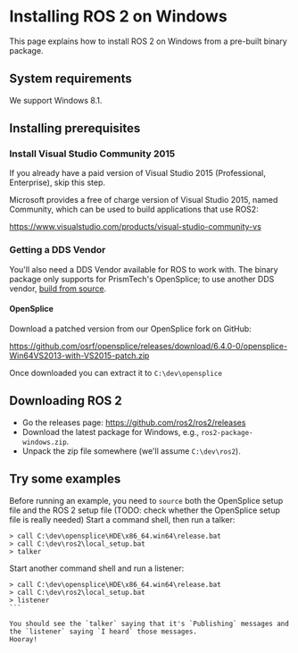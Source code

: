# Installing ROS 2 on Windows

This page explains how to install ROS 2 on Windows from a pre-built binary package.

## System requirements

We support Windows 8.1.

## Installing prerequisites

### Install Visual Studio Community 2015

If you already have a paid version of Visual Studio 2015 (Professional, Enterprise), skip this step.

Microsoft provides a free of charge version of Visual Studio 2015, named Community, which can be used to build applications that use ROS2:

https://www.visualstudio.com/products/visual-studio-community-vs

### Getting a DDS Vendor

You'll also need a DDS Vendor available for ROS to work with.
The binary package only supports for PrismTech's OpenSplice; to use another DDS vendor, [build from source](Windows-Development-Setup).

#### OpenSplice

Download a patched version from our OpenSplice fork on GitHub:

https://github.com/osrf/opensplice/releases/download/6.4.0-0/opensplice-Win64VS2013-with-VS2015-patch.zip

Once downloaded you can extract it to `C:\dev\opensplice`

## Downloading ROS 2

* Go the releases page: https://github.com/ros2/ros2/releases
* Download the latest package for Windows, e.g., `ros2-package-windows.zip`.
* Unpack the zip file somewhere (we'll assume `C:\dev\ros2`).

## Try some examples

Before running an example, you need to `source` both the OpenSplice setup file and the ROS 2 setup file (TODO: check whether the OpenSplice setup file is really needed)  Start a command shell, then run a talker:

```
> call C:\dev\opensplice\HDE\x86_64.win64\release.bat
> call C:\dev\ros2\local_setup.bat
> talker
```

Start another command shell and run a listener:

````
> call C:\dev\opensplice\HDE\x86_64.win64\release.bat
> call C:\dev\ros2\local_setup.bat
> listener
```

You should see the `talker` saying that it's `Publishing` messages and the `listener` saying `I heard` those messages.
Hooray!
